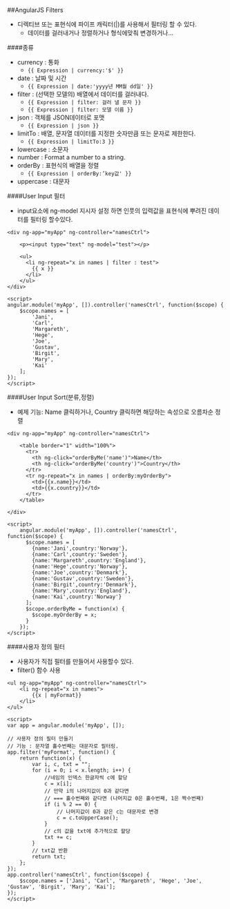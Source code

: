 ##AngularJS Filters
- 디렉티브 또는 표현식에 파이프 캐릭터(|)를 사용해서 필터링 할 수 있다.
    + 데이터를 걸러내거나 정렬하거나 형식에맞춰 변경하거나...

####종류
- currency : 통화
    + `{{ Expression | currency:'$' }}`
- date     : 날짜 및 시간
    + `{{ Expression | date:'yyyy년 MM월 dd일' }}`
- filter   : (선택한 모델의) 배열에서 데이터를 걸러내다.
    + `{{ Expression | filter: 걸러 낼 문자 }}`
    + `{{ Expression | filter: 모델 이름 }}`
- json     : 객체를 JSON데이터로 포맷
    + `{{ Expression | json }}`
- limitTo  : 배열, 문자열 데이터를 지정한 숫자만큼 또는 문자로 제한한다.
    + `{{ Expression | limitTo:3 }}`
- lowercase : 소문자
- number    : Format a number to a string.
- orderBy   : 표현식의 배열을 정렬
    + `{{ Expression | orderBy:’key값' }}`
- uppercase : 대문자


####User Input 필터 
- input요소에 ng-model 지시자 설정 하면 인풋의 입력값을 표현식에 뿌려진 데이터를 필터링 할수있다.
```
<div ng-app="myApp" ng-controller="namesCtrl">

    <p><input type="text" ng-model="test"></p>

    <ul>
      <li ng-repeat="x in names | filter : test">
        {{ x }}
      </li>
    </ul>
</div>

<script>
angular.module('myApp', []).controller('namesCtrl', function($scope) {
    $scope.names = [
        'Jani',
        'Carl',
        'Margareth',
        'Hege',
        'Joe',
        'Gustav',
        'Birgit',
        'Mary',
        'Kai'
    ];
});
</script>
```

####User Input Sort(분류,정렬) 
- 예제 기능: Name 클릭하거나, Country 클릭하면 해당하는 속성으로 오름차순 정렬
```
<div ng-app="myApp" ng-controller="namesCtrl">

    <table border="1" width="100%">
      <tr>
        <th ng-click="orderByMe('name')">Name</th>
        <th ng-click="orderByMe('country')">Country</th>
      </tr>
      <tr ng-repeat="x in names | orderBy:myOrderBy">
        <td>{{x.name}}</td>
        <td>{{x.country}}</td>
      </tr>
    </table>

</div>

<script>
    angular.module('myApp', []).controller('namesCtrl', function($scope) {
      $scope.names = [
        {name:'Jani',country:'Norway'},
        {name:'Carl',country:'Sweden'},
        {name:'Margareth',country:'England'},
        {name:'Hege',country:'Norway'},
        {name:'Joe',country:'Denmark'},
        {name:'Gustav',country:'Sweden'},
        {name:'Birgit',country:'Denmark'},
        {name:'Mary',country:'England'},
        {name:'Kai',country:'Norway'}
      ];
      $scope.orderByMe = function(x) {
        $scope.myOrderBy = x;
      }
    });
</script>
```

####사용자 정의 필터
- 사용자가 직접 필터를 만들어서 사용할수 있다.
- filter() 함수 사용
```
<ul ng-app="myApp" ng-controller="namesCtrl">
    <li ng-repeat="x in names">
        {{x | myFormat}}
    </li>
</ul>

<script>
var app = angular.module('myApp', []);

// 사용자 정의 필터 만들기
// 기능 : 문자열 홀수번째는 대문자로 필터링.
app.filter('myFormat', function() {
    return function(x) {
        var i, c, txt = "";
        for (i = 0; i < x.length; i++) {
            //네임의 인덱스 한글자씩 c에 할당
            c = x[i];
            // 만약 i의 나머지값이 0과 같다면
            // === 홀수번째와 같다면 (나머지값 0은 홀수번째, 1은 짝수번째)
            if (i % 2 == 0) {
                // 나머지값이 0과 같은 c는 대문자로 변경
                c = c.toUpperCase();
            }
            // c의 값을 txt에 추가적으로 할당
            txt += c;
        }
        // txt값 반환
        return txt;
    };
});
app.controller('namesCtrl', function($scope) {
    $scope.names = ['Jani', 'Carl', 'Margareth', 'Hege', 'Joe', 'Gustav', 'Birgit', 'Mary', 'Kai'];
});
</script>
```
